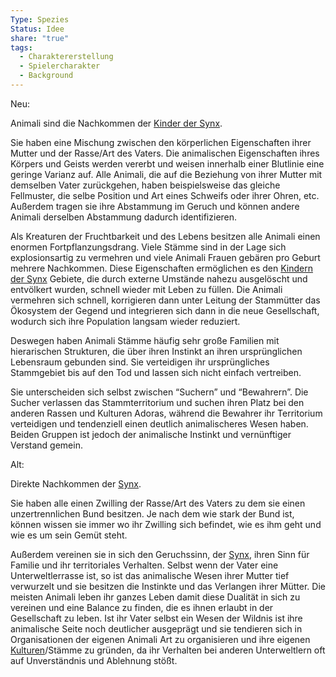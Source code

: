 ```yaml
---
Type: Spezies
Status: Idee
share: "true"
tags:
  - Charaktererstellung
  - Spielercharakter
  - Background
---
```


Neu: 

Animali sind die Nachkommen der [Kinder der Synx](./Kinder%20der%20Synx.md). 

Sie haben eine Mischung zwischen den körperlichen Eigenschaften ihrer Mutter und der Rasse/Art des Vaters. Die animalischen Eigenschaften ihres Körpers und Geists werden vererbt und weisen innerhalb einer Blutlinie eine geringe Varianz auf. Alle Animali, die auf die Beziehung von ihrer Mutter mit demselben Vater zurückgehen, haben beispielsweise das gleiche Fellmuster, die selbe Position und Art eines Schweifs oder ihrer Ohren, etc. Außerdem tragen sie ihre Abstammung im Geruch und können andere Animali derselben Abstammung dadurch identifizieren. 

Als Kreaturen der Fruchtbarkeit und des Lebens besitzen alle Animali einen enormen Fortpflanzungsdrang. Viele Stämme sind in der Lage sich explosionsartig zu vermehren und viele Animali Frauen gebären pro Geburt mehrere Nachkommen. 
Diese Eigenschaften ermöglichen es den [Kindern der Synx](./Kinder%20der%20Synx.md) Gebiete, die durch externe Umstände nahezu ausgelöscht und entvölkert wurden, schnell wieder mit Leben zu füllen. Die Animali vermehren sich schnell, korrigieren dann unter Leitung der Stammütter das Ökosystem der Gegend und integrieren sich dann in die neue Gesellschaft, wodurch sich ihre Population langsam wieder reduziert. 


Deswegen haben Animali Stämme häufig sehr große Familien mit hierarischen Strukturen, die über ihren Instinkt an ihren ursprünglichen Lebensraum gebunden sind. Sie verteidigen ihr ursprüngliches Stammgebiet bis auf den Tod und lassen sich nicht einfach vertreiben. 

Sie unterscheiden sich selbst zwischen “Suchern” und “Bewahrern”. Die Sucher verlassen das Stammterritorium und suchen ihren Platz bei den anderen Rassen und Kulturen Adoras, während die Bewahrer ihr Territorium verteidigen und tendenziell einen deutlich animalischeres Wesen haben. 
Beiden Gruppen ist jedoch der animalische Instinkt und vernünftiger Verstand gemein. 



Alt: 

Direkte Nachkommen der [Synx](./Synx.md). 

Sie haben alle einen Zwilling der Rasse/Art des Vaters zu dem sie einen unzertrennlichen Bund besitzen. Je nach dem wie stark der Bund ist, können wissen sie immer wo ihr Zwilling sich befindet, wie es ihm geht und wie es um sein Gemüt steht. 

Außerdem vereinen sie in sich den Geruchssinn, der [Synx](./Synx.md), ihren Sinn für Familie und ihr territoriales Verhalten. Selbst wenn der Vater eine Unterweltlerrasse ist, so ist das animalische Wesen ihrer Mutter tief verwurzelt und sie besitzen die Instinkte und das Verlangen ihrer Mütter. Die meisten Animali leben ihr ganzes Leben damit diese Dualität in sich zu vereinen und eine Balance zu finden, die es ihnen erlaubt in der Gesellschaft zu leben. 
Ist ihr Vater selbst ein Wesen der Wildnis ist ihre animalische Seite noch deutlicher ausgeprägt und sie tendieren sich in Organisationen der eigenen Animali Art zu organisieren und ihre eigenen [Kulturen](../Kulturen/index.md)/Stämme zu gründen, da ihr Verhalten bei anderen Unterweltlern oft auf Unverständnis und Ablehnung stößt. 



